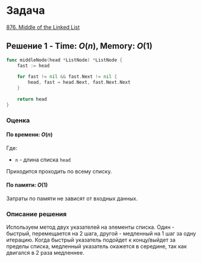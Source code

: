 # Задача

[876. Middle of the Linked List](https://leetcode.com/problems/middle-of-the-linked-list/)

## Решение 1 - Time: $O(n)$, Memory: $O(1)$

```go
func middleNode(head *ListNode) *ListNode {
    fast := head
    
    for fast != nil && fast.Next != nil {
        head, fast = head.Next, fast.Next.Next
    }
    
    return head
}
```

### Оценка 

#### По времени: $O(n)$
Где:
* `n` - длина списка `head`

Приходится проходить по всему списку.

#### По памяти: $O(1)$
Затраты по памяти не зависят от входных данных. 

### Описание решения

Используем метод двух указателей на элементы списка. Один - быстрый, перемещается на 2 шага, другой - медленный на 1 шаг за одну итерацию. Когда быстрый указатель подойдет к концу/выйдет за пределы списка, медленный указатель окажется в середине, так как двигался в 2 раза медленнее.